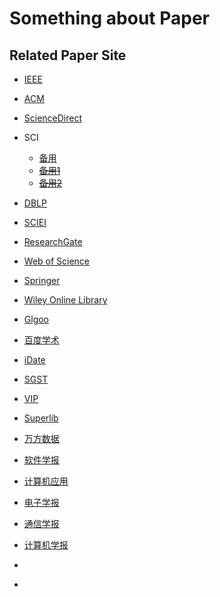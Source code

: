 Something about Paper
====================

## Related Paper Site

- [IEEE](https://www.ieee.org/index.html 'TOP1')
- [ACM](https://dl.acm.org/ 'TOP2')
- [ScienceDirect](https://www.sciencedirect.com 'TOP3')
- SCI
    - [备用](http://sci-hub.tw/ 'This Site Always Update!')
    - ~~[备用1](80.82.77.84)~~
    - ~~[备用2](80.82.77.83)~~

- [DBLP](http://dblp.org/)
- [SCIEI](http://www.sciei.org/)
- [ResearchGate](https://www.researchgate.net/)
- [Web of Science](http://apps.webofknowledge.com/UA_GeneralSearch_input.do?product=UA&search_mode=GeneralSearch&SID=6EG2ZPb48GTi8JtwSQ9&preferencesSaved=)
- [Springer](https://link.springer.com/)
- [Wiley Online Library](http://onlinelibrary.wiley.com/)

- [Glgoo](https://scholar.glgoo.org/)
- [百度学术](http://xueshu.baidu.com/)
- [iDate](https://www.cn-ki.net/)
- [SGST](http://www.sgst.cn/ '注册后可免费下载')
- [VIP](http://www.cqvip.com/)
- [Superlib](http://www.ucdrs.superlib.net/)
- [万方数据](http://new.wanfangdata.com.cn/index.html)

- [软件学报](http://www.jos.org.cn/ch/index.aspx)
- [计算机应用](http://www.joca.cn/CN/volumn/home.shtml)
- [电子学报](http://manu57.magtech.com.cn/Jwk_dzxb/CN/volumn/current.shtml)
- [通信学报](http://www.infocomm-journal.com/txxb/CN/1000-436X/home.shtml)
- [计算机学报](http://cjc.ict.ac.cn/index.htm)
- []()
- []()
